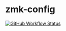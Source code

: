 # zmk-config

[![GitHub Workflow Status](https://img.shields.io/github/workflow/status/BodeSpezial/zmk-config/Build?label=Compilation&style=for-the-badge)](https://github.com/BodeSpezial/zmk-config/actions?query=workflow:Build)
